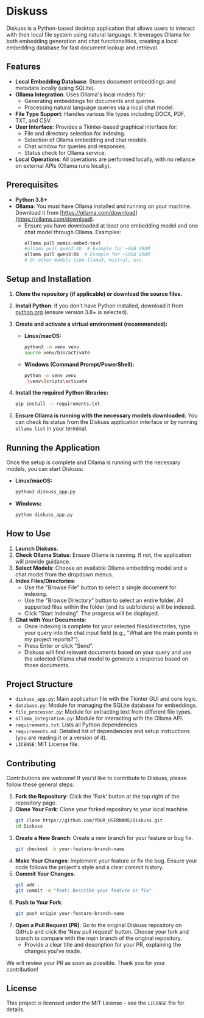 # Diskuss

Diskuss is a Python-based desktop application that allows users to interact with their local file system using natural language. It leverages Ollama for both embedding generation and chat functionalities, creating a local embedding database for fast document lookup and retrieval.

## Features

*   **Local Embedding Database**: Stores document embeddings and metadata locally (using SQLite).
*   **Ollama Integration**: Uses Ollama's local models for:
    *   Generating embeddings for documents and queries.
    *   Processing natural language queries via a local chat model.
*   **File Type Support**: Handles various file types including DOCX, PDF, TXT, and CSV.
*   **User Interface**: Provides a Tkinter-based graphical interface for:
    *   File and directory selection for indexing.
    *   Selection of Ollama embedding and chat models.
    *   Chat window for queries and responses.
    *   Status check for Ollama service.
*   **Local Operations**: All operations are performed locally, with no reliance on external APIs (Ollama runs locally).

## Prerequisites

*   **Python 3.8+**
*   **Ollama**: You must have Ollama installed and running on your machine. Download it from [https://ollama.com/download](https://ollama.com/download).
    *   Ensure you have downloaded at least one embedding model and one chat model through Ollama. Examples:
        ```bash
        ollama pull nomic-embed-text
        #ollama pull qwen3:4b  # Example for ~6GB VRAM
        ollama pull qwen3:8b  # Example for ~10GB VRAM 
        # Or other models like llama3, mistral, etc.
        ```

## Setup and Installation

1.  **Clone the repository (if applicable) or download the source files.**

2.  **Install Python**: If you don't have Python installed, download it from [python.org](https://www.python.org/) (ensure version 3.8+ is selected).

3.  **Create and activate a virtual environment (recommended):**

    *   **Linux/macOS:**
        ```bash
        python3 -m venv venv
        source venv/bin/activate
        ```

    *   **Windows (Command Prompt/PowerShell):**
        ```bash
        python -m venv venv
        .\venv\Scripts\activate
        ```

4.  **Install the required Python libraries:**
    ```bash
    pip install -r requirements.txt
    ```

5.  **Ensure Ollama is running with the necessary models downloaded.** You can check its status from the Diskuss application interface or by running `ollama list` in your terminal.

## Running the Application

Once the setup is complete and Ollama is running with the necessary models, you can start Diskuss:

*   **Linux/macOS:**
    ```bash
    python3 diskuss_app.py
    ```
*   **Windows:**
    ```bash
    python diskuss_app.py
    ```

## How to Use

1.  **Launch Diskuss.**
2.  **Check Ollama Status**: Ensure Ollama is running. If not, the application will provide guidance.
3.  **Select Models**: Choose an available Ollama embedding model and a chat model from the dropdown menus.
4.  **Index Files/Directories**:
    *   Use the "Browse File" button to select a single document for indexing.
    *   Use the "Browse Directory" button to select an entire folder. All supported files within the folder (and its subfolders) will be indexed.
    *   Click "Start Indexing". The progress will be displayed.
5.  **Chat with Your Documents**:
    *   Once indexing is complete for your selected files/directories, type your query into the chat input field (e.g., "What are the main points in my project reports?").
    *   Press Enter or click "Send".
    *   Diskuss will find relevant documents based on your query and use the selected Ollama chat model to generate a response based on those documents.

## Project Structure

*   `diskuss_app.py`: Main application file with the Tkinter GUI and core logic.
*   `database.py`: Module for managing the SQLite database for embeddings.
*   `file_processor.py`: Module for extracting text from different file types.
*   `ollama_integration.py`: Module for interacting with the Ollama API.
*   `requirements.txt`: Lists all Python dependencies.
*   `requirements.md`: Detailed list of dependencies and setup instructions (you are reading it or a version of it).
*   `LICENSE`: MIT License file.

## Contributing

Contributions are welcome! If you'd like to contribute to Diskuss, please follow these general steps:

1.  **Fork the Repository**: Click the 'Fork' button at the top right of the repository page.
2.  **Clone Your Fork**: Clone your forked repository to your local machine.
    ```bash
    git clone https://github.com/YOUR_USERNAME/Diskuss.git
    cd Diskuss
    ```
3.  **Create a New Branch**: Create a new branch for your feature or bug fix.
    ```bash
    git checkout -b your-feature-branch-name
    ```
4.  **Make Your Changes**: Implement your feature or fix the bug. Ensure your code follows the project's style and a clear commit history.
5.  **Commit Your Changes**:
    ```bash
    git add .
    git commit -m "feat: Describe your feature or fix"
    ```
6.  **Push to Your Fork**:
    ```bash
    git push origin your-feature-branch-name
    ```
7.  **Open a Pull Request (PR)**: Go to the original Diskuss repository on GitHub and click the 'New pull request' button. Choose your fork and branch to compare with the main branch of the original repository.
    *   Provide a clear title and description for your PR, explaining the changes you've made.

We will review your PR as soon as possible. Thank you for your contribution!

## License

This project is licensed under the MIT License - see the `LICENSE` file for details. 